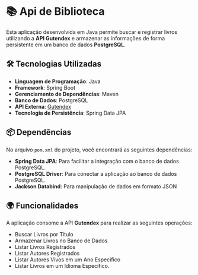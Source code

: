 # 📚 Api de Biblioteca

Esta aplicação desenvolvida em Java permite buscar e registrar livros utilizando a **API Gutendex** e armazenar as informações de forma persistente em um banco de dados **PostgreSQL**.

## 🛠️ Tecnologias Utilizadas

- **Linguagem de Programação**: Java
- **Framework**: Spring Boot
- **Gerenciamento de Dependências**: Maven
- **Banco de Dados**: PostgreSQL
- **API Externa**: [Gutendex](https://gutendex.com/)
- **Tecnologia de Persistência**: Spring Data JPA

## 📦 Dependências

 No arquivo `pom.xml` do projeto, você encontrará as seguintes dependências:

- **Spring Data JPA**: Para facilitar a integração com o banco de dados PostgreSQL.
- **PostgreSQL Driver**: Para conectar a aplicação ao banco de dados PostgreSQL.
- **Jackson Databind**: Para manipulação de dados em formato JSON

## 🌍 Funcionalidades

A aplicação consome a API **Gutendex** para realizar as seguintes operações:
- Buscar Livros por Título
- Armazenar Livros no Banco de Dados
- Listar Livros Registrados
- Listar Autores Registrados
- Listar Autores Vivos em um Ano Específico
- Listar Livros em um Idioma Específico.

<!--
## 💻 Uso

![Imagem de uso da aplicação 1](src/main/java/br/com/BuscaLivros/usoImagens/img.png) <br/>
![Imagem de uso da aplicação 2](src/main/java/br/com/BuscaLivros/usoImagens/img_1.png) <br/>
![Imagem de uso da aplicação 3](src/main/java/br/com/BuscaLivros/usoImagens/img_2.png) -->

